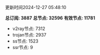 更新时间2024-12-27 05:48:10

**总订阅: 3887**
**总节点: 32596**
**有效节点: 11781**
- v2ray节点: 7312
- trojan节点: 2937
- ss节点: 1523
- ssr节点: 9
